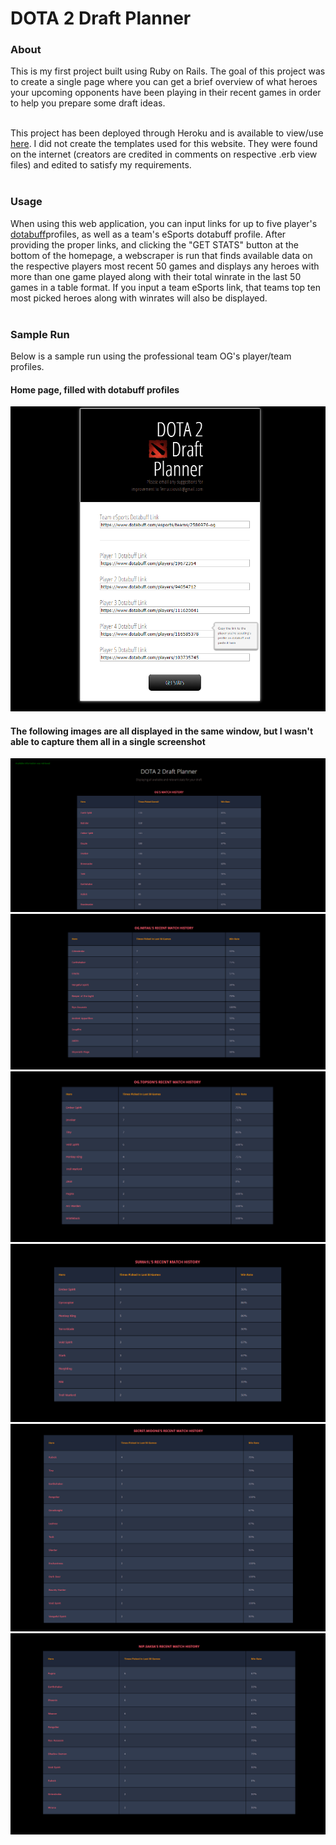 # DOTA 2 Draft Planner

<h3>About</h3>
This is my first project built using Ruby on Rails. The goal of this project was to create a single page where you can get a brief overview of what heroes your upcoming opponents have been playing in their recent games in order to help you prepare some draft ideas.
<br><br>

This project has been deployed through Heroku and is available to view/use <a href = "https://dota-draft-planner.herokuapp.com/" target = "_blank">here</a>. I did not create the templates used for this website. They were found on the internet (creators are credited in comments on respective .erb view files) and edited to satisfy my requirements.
<br><br>

<h3>Usage</h3>
When using this web application, you can input links for up to five player's <a href = "https://www.dotabuff.com/" target = "_blank">dotabuff</a>profiles, as well as a team's eSports dotabuff profile. After providing the proper links, and clicking the "GET STATS" button at the bottom of the homepage, a webscraper is run that finds available data on the respective players most recent 50 games and displays any heroes with more than one game played along with their total winrate in the last 50 games in a table format. If you input a team eSports link, that teams top ten most picked heroes along with winrates will also be displayed.
<br><br>

<h3>Sample Run</h3>
Below is a sample run using the professional team OG's player/team profiles.
<br>
<h4>Home page, filled with dotabuff profiles</h4>
<img src = "https://github.com/FerruccioSisti/DotaDraftPlanner/blob/master/Media/homepage.png">
<br>

<h4>The following images are all displayed in the same window, but I wasn't able to capture them all in a single screenshot</h4>
<img src = "https://github.com/FerruccioSisti/DotaDraftPlanner/blob/master/Media/testrun1.png">
<img src = "https://github.com/FerruccioSisti/DotaDraftPlanner/blob/master/Media/notail.png">
<img src = "https://github.com/FerruccioSisti/DotaDraftPlanner/blob/master/Media/topson.png">
<img src = "https://github.com/FerruccioSisti/DotaDraftPlanner/blob/master/Media/sumail.png">
<img src = "https://github.com/FerruccioSisti/DotaDraftPlanner/blob/master/Media/midone.png">
<img src = "https://github.com/FerruccioSisti/DotaDraftPlanner/blob/master/Media/saksa.png">
